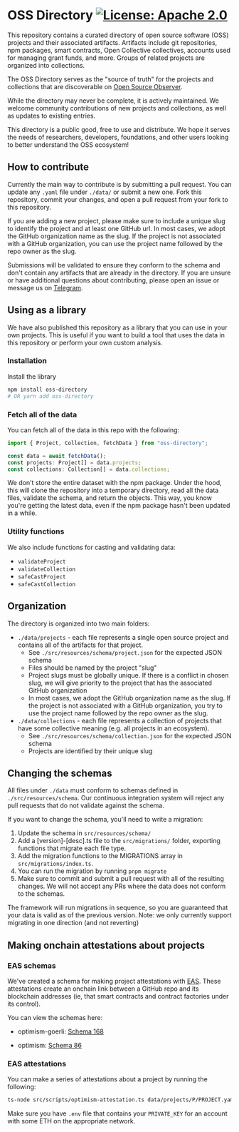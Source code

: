 # OSS Directory  [![License: Apache 2.0][license-badge]][license]

[license]: https://opensource.org/license/apache-2-0/
[license-badge]: https://img.shields.io/badge/License-Apache2.0-blue.svg

This repository contains a curated directory of open source software (OSS) projects and their associated artifacts. Artifacts include git repositories, npm packages, smart contracts, Open Collective collectives, accounts used for managing grant funds, and more. Groups of related projects are organized into collections.

The OSS Directory serves as the "source of truth" for the projects and collections that are discoverable on [Open Source Observer](https://opensource.observer).  

While the directory may never be complete, it is actively maintained. We welcome community contributions of new projects and collections, as well as updates to existing entries.

This directory is a public good, free to use and distribute. We hope it serves the needs of researchers, developers, foundations, and other users looking to better understand the OSS ecosystem!

## How to contribute

Currently the main way to contribute is by submitting a pull request. You can update any `.yaml` file under `./data/` or submit a new one. Fork this repository, commit your changes, and open a pull request from your fork to this repository.

If you are adding a new project, please make sure to include a unique slug to identify the project and at least one GitHub url. In most cases, we adopt the GitHub organization name as the slug. If the project is not associated with a GitHub organization, you can use the project name followed by the repo owner as the slug.

Submissions will be validated to ensure they conform to the schema and don't contain any artifacts that are already in the directory. If you are unsure or have additional questions about contributing, please open an issue or message us on [Telegram](https://t.me/osocommunity).

## Using as a library

We have also published this repository as a library that you can use in your own projects. This is useful if you want to build a tool that uses the data in this repository or perform your own custom analysis.

### Installation

Install the library

```bash
npm install oss-directory
# OR yarn add oss-directory
```

### Fetch all of the data

You can fetch all of the data in this repo with the following:

```js
import { Project, Collection, fetchData } from "oss-directory";

const data = await fetchData();
const projects: Project[] = data.projects;
const collections: Collection[] = data.collections;
```

We don't store the entire dataset with the npm package. Under the hood, this will clone the repository into a temporary directory, read all the data files, validate the schema, and return the objects. This way, you know you're getting the latest data, even if the npm package hasn't been updated in a while.

### Utility functions

We also include functions for casting and validating data:

- `validateProject`
- `validateCollection`
- `safeCastProject`
- `safeCastCollection`

## Organization

The directory is organized into two main folders:

- `./data/projects` - each file represents a single open source project and contains all of the artifacts for that project.
  - See `./src/resources/schema/project.json` for the expected JSON schema
  - Files should be named by the project "slug"
  - Project slugs must be globally unique. If there is a conflict in chosen slug, we will give priority to the project that has the associated GitHub organization
  - In most cases, we adopt the GitHub organization name as the slug. If the project is not associated with a GitHub organization, you try to use the project name followed by the repo owner as the slug.
- `./data/collections` - each file represents a collection of projects that have some collective meaning (e.g. all projects in an ecosystem).
  - See `./src/resources/schema/collection.json` for the expected JSON schema
  - Projects are identified by their unique slug

## Changing the schemas

All files under `./data` must conform to schemas defined in `./src/resources/schema`.
Our continuous integration system will reject any pull requests that do not validate against the schema.

If you want to change the schema, you'll need to write a migration:

1. Update the schema in `src/resources/schema/`
2. Add a [version]-[desc].ts file to the `src/migrations/` folder, exporting functions that migrate each file type.
3. Add the migration functions to the MIGRATIONS array in `src/migrations/index.ts`.
4. You can run the migration by running `pnpm migrate`
5. Make sure to commit and submit a pull request with all of the resulting changes. We will not accept any PRs where the data does not conform to the schemas.

The framework will run migrations in sequence, so you are guaranteed that your data is valid as of the previous version.
Note: we only currently support migrating in one direction (and not reverting)

## Making onchain attestations about projects

### EAS schemas

We've created a schema for making project attestations with [EAS](https://attest.sh/). These attestations create an onchain link between a GitHub repo and its blockchain addresses (ie, that smart contracts and contract factories under its control).

You can view the schemas here:

- optimism-goerli: [Schema 168](https://optimism-goerli-bedrock.easscan.org/schema/view/0x739257b1bf8533a29a5c59a6dda5905c50f7c2bf436d709cd9ea7bfabbe5172b)

- optimism: [Schema 86](https://optimism.easscan.org/schema/view/0x739257b1bf8533a29a5c59a6dda5905c50f7c2bf436d709cd9ea7bfabbe5172b)

### EAS attestations

You can make a series of attestations about a project by running the following:

```bash
ts-node src/scripts/optimism-attestation.ts data/projects/P/PROJECT.yaml optimism # OR optimism-goerli
```

Make sure you have `.env` file that contains your `PRIVATE_KEY` for an account with some ETH on the appropriate network.
